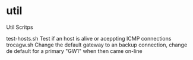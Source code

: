 # util
Util Scritps

test-hosts.sh	Test if an host is alive or aceppting ICMP connections
trocagw.sh    Change the default gateway to an backup connection, change de default for a primary "GW1" when then came on-line
